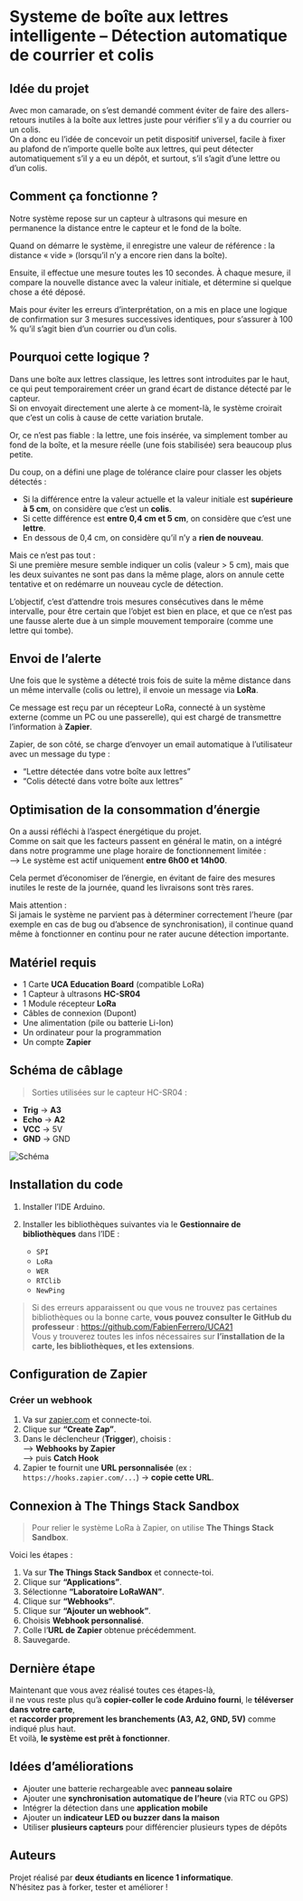 # Systeme de boîte aux lettres intelligente – Détection automatique de courrier et colis

## Idée du projet

Avec mon camarade, on s’est demandé comment éviter de faire des allers-retours inutiles à la boîte aux lettres juste pour vérifier s’il y a du courrier ou un colis.  
On a donc eu l’idée de concevoir un petit dispositif universel, facile à fixer au plafond de n’importe quelle boîte aux lettres, qui peut détecter automatiquement s’il y a eu un dépôt, et surtout, s’il s’agit d’une lettre ou d’un colis.

## Comment ça fonctionne ?

Notre système repose sur un capteur à ultrasons qui mesure en permanence la distance entre le capteur et le fond de la boîte.

Quand on démarre le système, il enregistre une valeur de référence : la distance « vide » (lorsqu’il n’y a encore rien dans la boîte).

Ensuite, il effectue une mesure toutes les 10 secondes. À chaque mesure, il compare la nouvelle distance avec la valeur initiale, et détermine si quelque chose a été déposé.

Mais pour éviter les erreurs d’interprétation, on a mis en place une logique de confirmation sur 3 mesures successives identiques, pour s’assurer à 100 % qu’il s’agit bien d’un courrier ou d’un colis.

## Pourquoi cette logique ?

Dans une boîte aux lettres classique, les lettres sont introduites par le haut, ce qui peut temporairement créer un grand écart de distance détecté par le capteur.  
Si on envoyait directement une alerte à ce moment-là, le système croirait que c’est un colis à cause de cette variation brutale.

Or, ce n’est pas fiable : la lettre, une fois insérée, va simplement tomber au fond de la boîte, et la mesure réelle (une fois stabilisée) sera beaucoup plus petite.

Du coup, on a défini une plage de tolérance claire pour classer les objets détectés :

- Si la différence entre la valeur actuelle et la valeur initiale est **supérieure à 5 cm**, on considère que c’est un **colis**.  
- Si cette différence est **entre 0,4 cm et 5 cm**, on considère que c’est une **lettre**.  
- En dessous de 0,4 cm, on considère qu’il n’y a **rien de nouveau**.

Mais ce n’est pas tout :  
Si une première mesure semble indiquer un colis (valeur > 5 cm), mais que les deux suivantes ne sont pas dans la même plage, alors on annule cette tentative et on redémarre un nouveau cycle de détection.

L’objectif, c’est d’attendre trois mesures consécutives dans le même intervalle, pour être certain que l’objet est bien en place, et que ce n’est pas une fausse alerte due à un simple mouvement temporaire (comme une lettre qui tombe).

## Envoi de l’alerte

Une fois que le système a détecté trois fois de suite la même distance dans un même intervalle (colis ou lettre), il envoie un message via **LoRa**.

Ce message est reçu par un récepteur LoRa, connecté à un système externe (comme un PC ou une passerelle), qui est chargé de transmettre l’information à **Zapier**.

Zapier, de son côté, se charge d’envoyer un email automatique à l’utilisateur avec un message du type :

- “Lettre détectée dans votre boîte aux lettres”
- “Colis détecté dans votre boîte aux lettres”

## Optimisation de la consommation d’énergie

On a aussi réfléchi à l’aspect énergétique du projet.  
Comme on sait que les facteurs passent en général le matin, on a intégré dans notre programme une plage horaire de fonctionnement limitée :  
--> Le système est actif uniquement **entre 6h00 et 14h00**.

Cela permet d’économiser de l’énergie, en évitant de faire des mesures inutiles le reste de la journée, quand les livraisons sont très rares.

Mais attention :  
Si jamais le système ne parvient pas à déterminer correctement l’heure (par exemple en cas de bug ou d’absence de synchronisation), il continue quand même à fonctionner en continu pour ne rater aucune détection importante.

## Matériel requis

- 1 Carte **UCA Education Board** (compatible LoRa)  
- 1 Capteur à ultrasons **HC-SR04**  
- 1 Module récepteur **LoRa**  
- Câbles de connexion (Dupont)  
- Une alimentation (pile ou batterie Li-Ion)  
- Un ordinateur pour la programmation  
- Un compte **Zapier**

## Schéma de câblage

> Sorties utilisées sur le capteur HC-SR04 :

- **Trig** → **A3**  
- **Echo** → **A2**  
- **VCC** → 5V  
- **GND** → GND

![Schéma](schema_branchement)

## Installation du code

1. Installer l’IDE Arduino.  
2. Installer les bibliothèques suivantes via le **Gestionnaire de bibliothèques** dans l’IDE :

   - `SPI`  
   - `LoRa`  
   - `WER`  
   - `RTClib`  
   - `NewPing`

> Si des erreurs apparaissent ou que vous ne trouvez pas certaines bibliothèques ou la bonne carte, **vous pouvez consulter le GitHub du professeur** :
 https://github.com/FabienFerrero/UCA21  
Vous y trouverez toutes les infos nécessaires sur **l’installation de la carte, les bibliothèques, et les extensions**.

## Configuration de Zapier

### Créer un webhook

1. Va sur [zapier.com](https://zapier.com) et connecte-toi.  
2. Clique sur **“Create Zap”**.  
3. Dans le déclencheur (**Trigger**), choisis :  
   --> **Webhooks by Zapier**  
   --> puis **Catch Hook**  
4. Zapier te fournit une **URL personnalisée** (ex : `https://hooks.zapier.com/...`) → **copie cette URL**.

## Connexion à The Things Stack Sandbox

> Pour relier le système LoRa à Zapier, on utilise **The Things Stack Sandbox**.

Voici les étapes :

1. Va sur **The Things Stack Sandbox** et connecte-toi.  
2. Clique sur **“Applications”**.  
3. Sélectionne **“Laboratoire LoRaWAN”**.  
4. Clique sur **“Webhooks”**.  
5. Clique sur **“Ajouter un webhook”**.  
6. Choisis **Webhook personnalisé**.  
7. Colle l’**URL de Zapier** obtenue précédemment.  
8. Sauvegarde.

## Dernière étape

Maintenant que vous avez réalisé toutes ces étapes-là,  
il ne vous reste plus qu’à **copier-coller le code Arduino fourni**, le **téléverser dans votre carte**,  
et **raccorder proprement les branchements (A3, A2, GND, 5V)** comme indiqué plus haut.  
Et voilà, **le système est prêt à fonctionner**. 

## Idées d’améliorations

- Ajouter une batterie rechargeable avec **panneau solaire**  
- Ajouter une **synchronisation automatique de l’heure** (via RTC ou GPS)  
- Intégrer la détection dans une **application mobile**  
- Ajouter un **indicateur LED ou buzzer dans la maison**  
- Utiliser **plusieurs capteurs** pour différencier plusieurs types de dépôts

## Auteurs

Projet réalisé par **deux étudiants en licence 1 informatique**.  
N’hésitez pas à forker, tester et améliorer !

